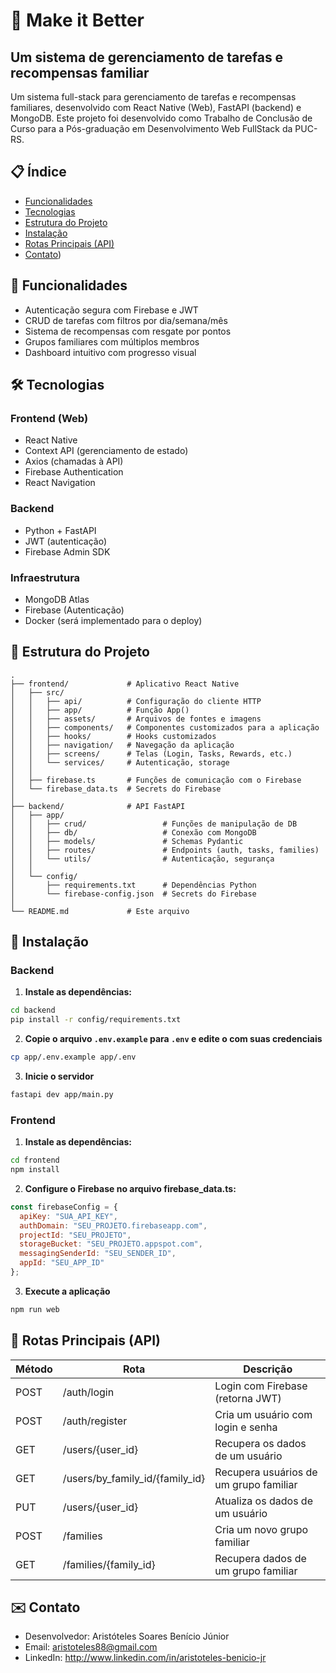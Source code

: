 # 📱 Make it Better
## Um sistema de gerenciamento de tarefas e recompensas familiar 

Um sistema full-stack para gerenciamento de tarefas e recompensas familiares, desenvolvido com React Native (Web), FastAPI (backend) e MongoDB.
Este projeto foi desenvolvido como Trabalho de Conclusão de Curso para a Pós-graduação em Desenvolvimento Web FullStack da PUC-RS.

## 📋 Índice
- [Funcionalidades](#-funcionalidades)
- [Tecnologias](#️--tecnologias)
- [Estrutura do Projeto](#-estrutura-do-projeto)
- [Instalação](#-instalação)
- [Rotas Principais (API)](#-rotas-principais-api)
- [Contato](#️-contato))

## 🚀 Funcionalidades

- Autenticação segura com Firebase e JWT
- CRUD de tarefas com filtros por dia/semana/mês
- Sistema de recompensas com resgate por pontos
- Grupos familiares com múltiplos membros
- Dashboard intuitivo com progresso visual

## 🛠️  Tecnologias

### Frontend (Web)

- React Native
- Context API (gerenciamento de estado)
- Axios (chamadas à API)
- Firebase Authentication
- React Navigation

### Backend

- Python + FastAPI
- JWT (autenticação)
- Firebase Admin SDK

### Infraestrutura

- MongoDB Atlas
- Firebase (Autenticação)
- Docker (será implementado para o deploy)

## 📂 Estrutura do Projeto

```
.
├── frontend/             # Aplicativo React Native
│   ├── src/
│   │   ├── api/          # Configuração do cliente HTTP
│   │   ├── app/          # Função App()
│   │   ├── assets/       # Arquivos de fontes e imagens
│   │   ├── components/   # Componentes customizados para a aplicação
│   │   ├── hooks/        # Hooks customizados
│   │   ├── navigation/   # Navegação da aplicação
│   │   ├── screens/      # Telas (Login, Tasks, Rewards, etc.)
│   │   └── services/     # Autenticação, storage
│   │
│   ├── firebase.ts       # Funções de comunicação com o Firebase
│   └── firebase_data.ts  # Secrets do Firebase
│
├── backend/              # API FastAPI
│   ├── app/
│   │   ├── crud/                 # Funções de manipulação de DB
│   │   ├── db/                   # Conexão com MongoDB
│   │   ├── models/               # Schemas Pydantic
│   │   ├── routes/               # Endpoints (auth, tasks, families)
│   │   └── utils/                # Autenticação, segurança
│   │
│   └── config/                   
│       ├── requirements.txt      # Dependências Python
│       └── firebase-config.json  # Secrets do Firebase
│
└── README.md             # Este arquivo
```

## 🚀 Instalação

### Backend

1. **Instale as dependências:**
```bash
cd backend
pip install -r config/requirements.txt
```

2. **Copie o arquivo `.env.example` para `.env` e edite o com suas credenciais**
```bash
cp app/.env.example app/.env
```

3. **Inicie o servidor**
```bash
fastapi dev app/main.py 
```

### Frontend

1. **Instale as dependências:**
```bash
cd frontend
npm install
```

2. **Configure o Firebase no arquivo firebase_data.ts:**
```javascript
const firebaseConfig = {
  apiKey: "SUA_API_KEY",
  authDomain: "SEU_PROJETO.firebaseapp.com",
  projectId: "SEU_PROJETO",
  storageBucket: "SEU_PROJETO.appspot.com",
  messagingSenderId: "SEU_SENDER_ID",
  appId: "SEU_APP_ID"
};
```

3. **Execute a aplicação**
```bash
npm run web
```


## 🌟 Rotas Principais (API)

|  Método   |     Rota                            |              Descrição                   |
|-----------|-------------------------------------|------------------------------------------|
|  POST     | /auth/login                         |	Login com Firebase (retorna JWT)       |
|  POST	   | /auth/register                      |	Cria um usuário com login e senha      |
|  GET	   | /users/{user_id}                    |	Recupera os dados de um usuário        |
|  GET	   | /users/by_family_id/{family_id}     |	Recupera usuários de um grupo familiar |
|  PUT	   | /users/{user_id}                    |	Atualiza os dados de um usuário        |
|  POST	   | /families                           |	Cria um novo grupo familiar            |
|  GET	   | /families/{family_id}               |	Recupera dados de um grupo familiar    |

## ✉️ Contato

- Desenvolvedor: Aristóteles Soares Benício Júnior
- Email: aristoteles88@gmail.com
- LinkedIn: http://www.linkedin.com/in/aristoteles-benicio-jr
